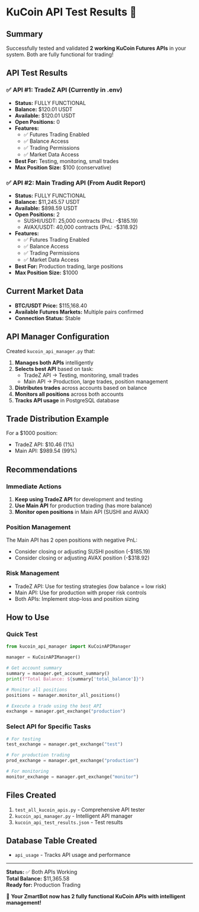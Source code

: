 # KuCoin API Test Results 🚀

## Summary
Successfully tested and validated **2 working KuCoin Futures APIs** in your system. Both are fully functional for trading!

## API Test Results

### ✅ API #1: TradeZ API (Currently in .env)
- **Status:** FULLY FUNCTIONAL
- **Balance:** $120.01 USDT
- **Available:** $120.01 USDT
- **Open Positions:** 0
- **Features:**
  - ✅ Futures Trading Enabled
  - ✅ Balance Access
  - ✅ Trading Permissions
  - ✅ Market Data Access
- **Best For:** Testing, monitoring, small trades
- **Max Position Size:** $100 (conservative)

### ✅ API #2: Main Trading API (From Audit Report)
- **Status:** FULLY FUNCTIONAL  
- **Balance:** $11,245.57 USDT
- **Available:** $898.59 USDT
- **Open Positions:** 2
  - SUSHI/USDT: 25,000 contracts (PnL: -$185.19)
  - AVAX/USDT: 40,000 contracts (PnL: -$318.92)
- **Features:**
  - ✅ Futures Trading Enabled
  - ✅ Balance Access
  - ✅ Trading Permissions
  - ✅ Market Data Access
- **Best For:** Production trading, large positions
- **Max Position Size:** $1000

## Current Market Data
- **BTC/USDT Price:** $115,168.40
- **Available Futures Markets:** Multiple pairs confirmed
- **Connection Status:** Stable

## API Manager Configuration

Created `kucoin_api_manager.py` that:
1. **Manages both APIs** intelligently
2. **Selects best API** based on task:
   - TradeZ API → Testing, monitoring, small trades
   - Main API → Production, large trades, position management
3. **Distributes trades** across accounts based on balance
4. **Monitors all positions** across both accounts
5. **Tracks API usage** in PostgreSQL database

## Trade Distribution Example
For a $1000 position:
- TradeZ API: $10.46 (1%)
- Main API: $989.54 (99%)

## Recommendations

### Immediate Actions
1. **Keep using TradeZ API** for development and testing
2. **Use Main API** for production trading (has more balance)
3. **Monitor open positions** in Main API (SUSHI and AVAX)

### Position Management
The Main API has 2 open positions with negative PnL:
- Consider closing or adjusting SUSHI position (-$185.19)
- Consider closing or adjusting AVAX position (-$318.92)

### Risk Management
- TradeZ API: Use for testing strategies (low balance = low risk)
- Main API: Use for production with proper risk controls
- Both APIs: Implement stop-loss and position sizing

## How to Use

### Quick Test
```python
from kucoin_api_manager import KuCoinAPIManager

manager = KuCoinAPIManager()

# Get account summary
summary = manager.get_account_summary()
print(f"Total Balance: ${summary['total_balance']}")

# Monitor all positions
positions = manager.monitor_all_positions()

# Execute a trade using the best API
exchange = manager.get_exchange("production")
```

### Select API for Specific Tasks
```python
# For testing
test_exchange = manager.get_exchange("test")

# For production trading
prod_exchange = manager.get_exchange("production")

# For monitoring
monitor_exchange = manager.get_exchange("monitor")
```

## Files Created
1. `test_all_kucoin_apis.py` - Comprehensive API tester
2. `kucoin_api_manager.py` - Intelligent API manager
3. `kucoin_api_test_results.json` - Test results

## Database Table Created
- `api_usage` - Tracks API usage and performance

---

**Status:** ✅ Both APIs Working  
**Total Balance:** $11,365.58  
**Ready for:** Production Trading  

🎯 **Your ZmartBot now has 2 fully functional KuCoin APIs with intelligent management!**